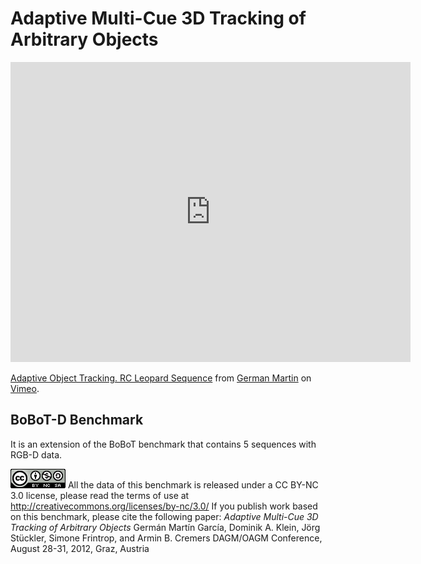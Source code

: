 # Adaptive Multi-Cue 3D Tracking of Arbitrary Objects


<iframe src="https://player.vimeo.com/video/33781357" width="640" height="480" frameborder="0" webkitallowfullscreen mozallowfullscreen allowfullscreen> </iframe>
<p><a href="https://vimeo.com/33781357">Adaptive Object Tracking. RC Leopard Sequence</a> from <a href="https://vimeo.com/germanmg">German Martin</a> on <a href="https://vimeo.com">Vimeo</a>.</p>


## BoBoT-D Benchmark

It is an extension of the BoBoT benchmark that contains 5 sequences with RGB-D data. 


![image alt <](license.png "License") All the data of this benchmark is released under a CC BY-NC 3.0 license, please read the terms of use at http://creativecommons.org/licenses/by-nc/3.0/
If you publish work based on this benchmark, please cite the following paper:
*Adaptive Multi-Cue 3D Tracking of Arbitrary Objects*
Germán Martín García, Dominik A. Klein, Jörg Stückler, Simone Frintrop, and Armin B. Cremers 
DAGM/OAGM Conference, August 28-31, 2012, Graz, Austria 



